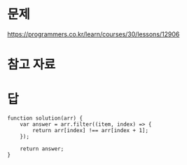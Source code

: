 # 문제
https://programmers.co.kr/learn/courses/30/lessons/12906

# 참고 자료

# 답
    function solution(arr) {
        var answer = arr.filter((item, index) => {
            return arr[index] !== arr[index + 1];
        });

        return answer;
    }
